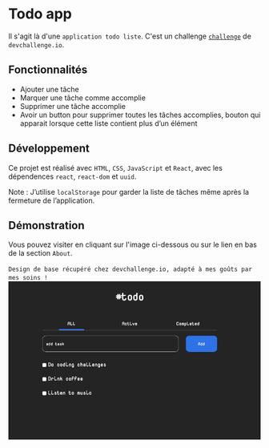 # Todo app

Il s'agit là d'une `application todo liste`. C'est un challenge <a href = "https://devchallenges.io/challenges/hH6PbOHBdPm6otzw2De5">`challenge`</a> de `devchallenge.io`.

## Fonctionnalités
* Ajouter une tâche
* Marquer une tâche comme accomplie
* Supprimer une tâche accomplie
* Avoir un button pour supprimer toutes les tâches accomplies, bouton qui apparait lorsque cette liste contient plus d’un élément

## Développement

Ce projet est réalisé avec `HTML`, `CSS`, `JavaScript` et `React`, avec les dépendences `react`, `react-dom` et `uuid`.

Note : J’utilise `localStorage` pour garder la liste de tâches même après la fermeture de l’application.

## Démonstration

Vous pouvez visiter en cliquant sur l'image ci-dessous ou sur le lien en bas de la section `About`.

`Design de base récupéré chez devchallenge.io, adapté à mes goûts par mes soins !`
<a href = "https://yousoumar.github.io/todo/"><img src = "screenshot.png"></img></a>


